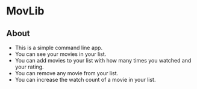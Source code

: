 # MovLib

## About

* This is a simple command line app.
* You can see your movies in your list.
* You can add movies to your list with how many times you watched and your rating.
* You can remove any movie from your list. 
* You can increase the watch count of a movie in your list. 